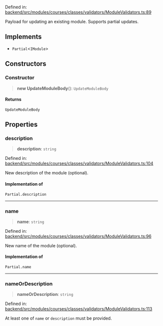 Defined in: [backend/src/modules/courses/classes/validators/ModuleValidators.ts:89](https://github.com/continuousactivelearning/vibe/blob/9a2d9d7201b944582c5d0ed5f0f7a4de13abde0f/backend/src/modules/courses/classes/validators/ModuleValidators.ts#L89)

Payload for updating an existing module.
Supports partial updates.

## Implements

- `Partial`\<`IModule`\>

## Constructors

### Constructor

> **new UpdateModuleBody**(): `UpdateModuleBody`

#### Returns

`UpdateModuleBody`

## Properties

### description

> **description**: `string`

Defined in: [backend/src/modules/courses/classes/validators/ModuleValidators.ts:104](https://github.com/continuousactivelearning/vibe/blob/9a2d9d7201b944582c5d0ed5f0f7a4de13abde0f/backend/src/modules/courses/classes/validators/ModuleValidators.ts#L104)

New description of the module (optional).

#### Implementation of

`Partial.description`

---

### name

> **name**: `string`

Defined in: [backend/src/modules/courses/classes/validators/ModuleValidators.ts:96](https://github.com/continuousactivelearning/vibe/blob/9a2d9d7201b944582c5d0ed5f0f7a4de13abde0f/backend/src/modules/courses/classes/validators/ModuleValidators.ts#L96)

New name of the module (optional).

#### Implementation of

`Partial.name`

---

### nameOrDescription

> **nameOrDescription**: `string`

Defined in: [backend/src/modules/courses/classes/validators/ModuleValidators.ts:113](https://github.com/continuousactivelearning/vibe/blob/9a2d9d7201b944582c5d0ed5f0f7a4de13abde0f/backend/src/modules/courses/classes/validators/ModuleValidators.ts#L113)

At least one of `name` or `description` must be provided.
